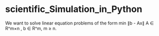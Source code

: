 # scientific_Simulation_in_Python
We want to solve linear equation problems of the form min ∥b - Ax∥ A ∈ R^m×n , b ∈ R^m, m ≥ n.
